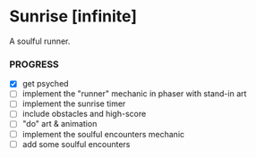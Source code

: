 Sunrise [infinite]
==================

A soulful runner.

### PROGRESS ###

- [x] get psyched
- [ ] implement the "runner" mechanic in phaser with stand-in art
- [ ] implement the sunrise timer
- [ ] include obstacles and high-score
- [ ] "do" art & animation
- [ ] implement the soulful encounters mechanic 
- [ ] add some soulful encounters
